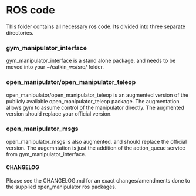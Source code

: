 # ROS code

This folder contains all necessary ros code.
Its divided into three separate directories.


### gym_manipulator_interface
gym_manipulator_interface is a stand alone package, and needs to be moved into your ~/catkin_ws/src/ folder.


### open_manipulator/open_manipulator_teleop
open_manipulator/open_manipulator_teleop is an augmented version of the publicly available open_manipulator_teleop package.
The augmentation allows gym to assume control of the manipulator directly.
The augmented version should replace your official version.

### open_manipulator_msgs
open_manipulator_msgs is also augmented, and should replace the official version.
The augemntation is just the addition of the action_queue service from gym_manipulator_interface.


#### CHANGELOG
Please see the CHANGELOG.md for an exact changes/amendments done to the supplied open_manipulator ros packages.
